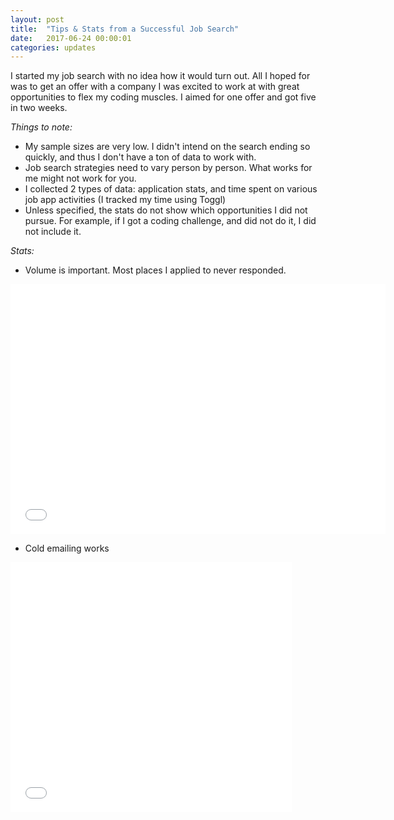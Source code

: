 ```yaml
---
layout: post
title:  "Tips & Stats from a Successful Job Search"
date:   2017-06-24 00:00:01
categories: updates
---
```

I started my job search with no idea how it would turn out. All I hoped for was to get an offer with a company I was excited to work at with great opportunities to flex my coding muscles. I aimed for one offer and got five in two weeks.

_Things to note:_
* My sample sizes are very low. I didn't intend on the search ending so quickly, and thus I don't have a ton of data to work with.
* Job search strategies need to vary person by person. What works for me might not work for you.
* I collected 2 types of data: application stats, and time spent on various job app activities (I tracked my time using Toggl)
* Unless specified, the stats do not show which opportunities I did not pursue. For example, if I got a coding challenge, and did not do it, I did not include it.

_Stats:_
* Volume is important. Most places I applied to never responded.
<iframe width="600" height="400" frameborder="0" scrolling="no" src="//plot.ly/~chithra.venkatesan/3.embed"></iframe>

* Cold emailing works
<iframe width="450" height="400" frameborder="0" scrolling="no" src="//plot.ly/~chithra.venkatesan/5.embed"></iframe>
